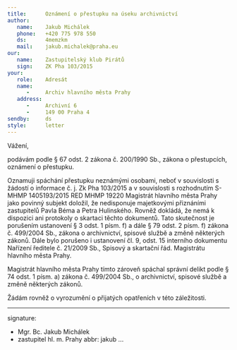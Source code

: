 ```yaml
---
title:      Oznámení o přestupku na úseku archivnictví
author:
   name:    Jakub Michálek
   phone:   +420 775 978 550
   ds:      4memzkm
   mail:    jakub.michalek@praha.eu
our:
   name:    Zastupitelský klub Pirátů
   sign:    ZK Pha 103/2015
your:
   role:    Adresát
   name:    
      -     Archiv hlavního města Prahy
   address:
      -     Archivní 6
      -     149 00 Praha 4
sendby:     ds
style:      letter
---
```


Vážení,

podávám podle § 67 odst. 2 zákona č. 200/1990 Sb., zákona o přestupcích, oznámení o přestupku. 

Oznamuji spáchání přestupku neznámými osobami, neboť v souvislosti s žádostí o informace č. j. Zk Pha 103/2015 a v souvislosti s rozhodnutím S-MHMP 1405193/2015 RED MHMP 19220 Magistrát hlavního města Prahy jako povinný subjekt doložil, že nedisponuje majetkovými přiznáními zastupitelů Pavla Béma a Petra Hulinského. Rovněž dokládá, že nemá k dispozici ani protokoly o skartaci těchto dokumentů. Tato skutečnost je porušením ustanovení § 3 odst. 1 písm. f) a dále § 79 odst. 2 písm. f) zákona č. 499/2004 Sb., zákona o archivnictví, spisové službě a změně některých zákonů. Dále bylo porušeno i ustanovení čl. 9, odst. 15 interního dokumentu Nařízení ředitele č. 21/2009 Sb., Spisový a skartační řád. Magistrátu hlavního města Prahy. 

Magistrát hlavního města Prahy tímto zároveň spáchal správní delikt podle § 74 odst. 1 písm. a) zákona č. 499/2004 Sb., o archivnictví, spisové službě a změně některých zákonů.

Žádám rovněž o vyrozumění o přijatých opatřeních v této záležitosti.

---
signature:
  - Mgr. Bc. Jakub Michálek
  - zastupitel hl. m. Prahy
abbr:       jakub
...

